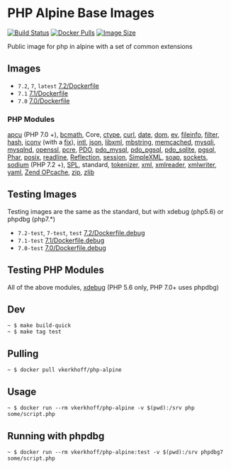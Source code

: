 # PHP Alpine Base Images

[![Build Status](https://img.shields.io/travis/vkerkhoff/docker-php-alpine/master.svg)](https://travis-ci.org/vkerkhoff/docker-php-alpine)
[![Docker Pulls](https://img.shields.io/docker/pulls/vkerkhoff/php-alpine.svg)](https://hub.docker.com/r/vkerkhoff/php-alpine/)
[![Image Size](https://images.microbadger.com/badges/image/vkerkhoff/php-alpine.svg)](https://microbadger.com/images/vkerkhoff/php-alpine)

Public image for php in alpine with a set of common extensions

## Images

- `7.2`, `7`, `latest` [7.2/Dockerfile](https://github.com/vkerkhoff/docker-php-alpine/blob/master/7.2/Dockerfile)
- `7.1` [7.1/Dockerfile](https://github.com/vkerkhoff/docker-php-alpine/blob/master/7.1/Dockerfile)
- `7.0` [7.0/Dockerfile](https://github.com/vkerkhoff/docker-php-alpine/blob/master/7.0/Dockerfile)

### PHP Modules

[apcu](http://php.net/manual/en/book.apcu.php) (PHP 7.0 +), [bcmath](http://php.net/manual/en/book.bc.php), Core,
[ctype](http://php.net/manual/en/book.ctype.php), [curl](http://php.net/manual/en/book.curl.php),
[date](http://php.net/manual/en/book.datetime.php), [dom](http://php.net/manual/en/book.dom.php),
[ev](http://php.net/manual/en/book.ev.php), [fileinfo](http://php.net/manual/en/book.fileinfo.php),
[filter](http://php.net/manual/en/book.filter.php), [hash](http://php.net/manual/en/book.hash.php),
[iconv](http://php.net/manual/en/book.iconv.php) (with a [fix](https://github.com/docker-library/php/issues/240)),
[intl](http://php.net/manual/en/book.intl.php), [json](http://php.net/manual/en/book.json.php),
[libxml](http://php.net/manual/en/book.libxml.php), [mbstring](http://php.net/manual/en/book.mbstring.php),
[memcached](http://php.net/manual/en/book.memcached.php), [mysqli](http://php.net/manual/en/book.mysqli.php),
[mysqlnd](http://php.net/manual/en/book.mysqlnd.php), [openssl](http://php.net/manual/en/book.openssl.php),
[pcre](http://php.net/manual/en/book.pcre.php), [PDO](http://php.net/manual/en/book.pdo.php),
[pdo_mysql](http://php.net/manual/en/ref.pdo-mysql.php), [pdo_pgsql](http://php.net/manual/en/ref.pdo-pgsql.php),
[pdo_sqlite](http://php.net/manual/en/ref.pdo-sqlite.php), [pgsql](http://php.net/manual/en/book.pgsql.php),
[Phar](http://php.net/manual/en/book.phar.php), [posix](http://php.net/manual/en/book.posix.php),
[readline](http://php.net/manual/en/book.readline.php), [Reflection](http://php.net/manual/en/book.reflection.php),
[session](http://php.net/manual/en/book.session.php), [SimpleXML](http://php.net/manual/en/book.simplexml.php),
[soap](http://php.net/manual/en/book.soap.php), [sockets](http://php.net/manual/en/book.sockets.php),
[sodium](http://php.net/manual/en/book.sodium.php) (PHP 7.2 +), [SPL](http://php.net/manual/en/book.spl.php),
standard, [tokenizer](http://php.net/manual/en/book.tokenizer.php), [xml](http://php.net/manual/en/book.xml.php),
[xmlreader](http://php.net/manual/en/book.xmlreader.php), [xmlwriter](http://php.net/manual/en/book.xmlwriter.php),
[yaml](http://php.net/manual/en/book.yaml.php), [Zend OPcache](http://php.net/manual/en/book.opcache.php),
[zip](http://php.net/manual/en/book.zip.php), [zlib](http://php.net/manual/en/book.zlib.php)

## Testing Images

Testing images are the same as the standard, but with xdebug (php5.6) or phpdbg (php7.*)

- `7.2-test`, `7-test`, `test` [7.2/Dockerfile.debug](https://github.com/graze/docker-php-alpine/blob/master/7.2/Dockerfile.debug)
- `7.1-test` [7.1/Dockerfile.debug](https://github.com/graze/docker-php-alpine/blob/master/7.1/Dockerfile.debug)
- `7.0-test` [7.0/Dockerfile.debug](https://github.com/graze/docker-php-alpine/blob/master/7.0/Dockerfile.debug)

## Testing PHP Modules

All of the above modules, [xdebug](https://xdebug.org/) (PHP 5.6 only, PHP 7.0+ uses phpdbg)

## Dev

    ~ $ make build-quick
    ~ $ make tag test

## Pulling

    ~ $ docker pull vkerkhoff/php-alpine

## Usage

    ~ $ docker run --rm vkerkhoff/php-alpine -v $(pwd):/srv php some/script.php

## Running with phpdbg

    ~ $ docker run --rm vkerkhoff/php-alpine:test -v $(pwd):/srv phpdbg7 some/script.php

